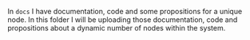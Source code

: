 In ``docs`` I have documentation, code and some propositions for a unique node. In this folder I will be uploading those documentation, code and propositions about a dynamic number of nodes within the system.
